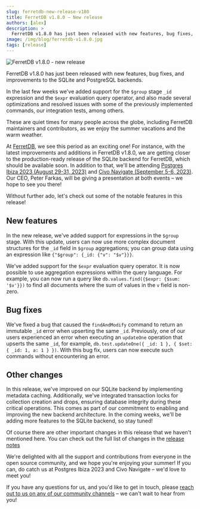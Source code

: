 ```yaml
---
slug: ferretdb-new-release-v180
title: FerretDB v1.8.0 – New release
authors: [alex]
description: >
  FerretDB v1.8.0 has just been released with new features, bug fixes, and improvements to the SQLite and PostgreSQL backends.
image: /img/blog/ferretdb-v1.8.0.jpg
tags: [release]
---
```


![FerretDB v1.8.0 - new release](/img/blog/ferretdb-v1.8.0.jpg)

FerretDB v1.8.0 has just been released with new features, bug fixes, and improvements to the SQLite and PostgreSQL backends.

<!--truncate-->

In the last few weeks we've added support for the `$group` stage `_id` expression and the `$expr` evaluation query operator, and also made several optimizations and resolved issues with some of the previously implemented commands, our integration tests, among others.

These are quiet times for many people across the globe, including FerretDB maintainers and contributors, as we enjoy the summer vacations and the warm weather.

At [FerretDB](https://www.ferretdb.io), we see this period as an exciting one!
For instance, with the latest improvements and additions in FerretDB v1.8.0, we are getting closer to the production-ready release of the SQLite backend for FerretDB, which should be available soon.
In addition to that, we'll be attending [Postgres Ibiza 2023 (August 29-31, 2023)](https://pgibz.io/) and [Civo Navigate (September 5-6, 2023)](https://www.civo.com/navigate).
Our CEO, Peter Farkas, will be giving a presentation at both events – we hope to see you there!

Without further ado, let's check out some of the notable features in this release!

## New features

In the new release, we've added support for expressions in the `$group` stage.
With this update, users can now use more complex document structures for the `_id` field in `$group` aggregations;
you can group data using an expression like `{"$group": {_id: {"v": "$v"}}}`.

We've added support for the `$expr` evaluation query operator.
It is now possible to use aggregation expressions within the query language.
For example, you can now run a query like `db.values.find({$expr: {$sum: '$v'}})` to find all documents where the sum of values in the `v` field is non-zero.

## Bug fixes

We've fixed a bug that caused the `findAndModify` command to return an immutable `_id` error when upserting the same `_id`.
Previously, one of our users experienced an error when executing an `updateOne` operation that upserts the same `_id`, for example, `db.test.updateOne({ _id: 1 }, { $set: { _id: 1, a: 1 } })`.
With this bug fix, users can now execute such commands without encountering an error.

## Other changes

In this release, we've improved on our SQLite backend by implementing metadata caching.
Additionally, we've integrated transaction locks for collection creation and drops, ensuring database integrity during these critical operations.
This comes as part of our commitment to enabling and improving the new backend architecture.
In the coming weeks, we'll be adding more features to the SQLite backend, so stay tuned!

Of course there are other important changes in this release that we haven't mentioned here.
You can check out the full list of changes in the [release notes](https://github.com/FerretDB/FerretDB/releases/tag/v1.8.0)

We're delighted with all the support and contributions from everyone in the open source community, and we hope you're enjoying your summer!
If you can, do catch us at Postgres Ibiza 2023 and Civo Navigate – we'd love to meet you!

If you have any questions for us, and you'd like to get in touch, please [reach out to us on any of our community channels](https://docs.ferretdb.io/#community) – we can't wait to hear from you!
